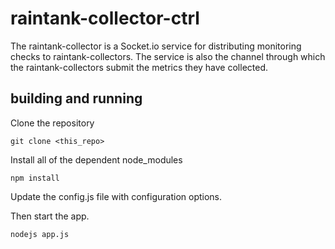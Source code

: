 # raintank-collector-ctrl

The raintank-collector is a Socket.io service for distributing monitoring checks to raintank-collectors.  The service is also the channel through which the raintank-collectors submit the metrics they have collected.

## building and running

Clone the repository
```
git clone <this_repo>
```

Install all of the dependent node_modules

```
npm install
```

Update the config.js file with configuration options.

Then start the app.

```
nodejs app.js
```
